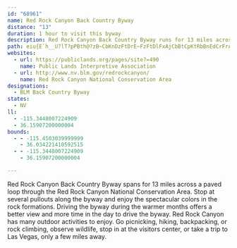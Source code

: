 ```yaml
---
id: "68961"
name: Red Rock Canyon Back Country Byway
distance: "13"
duration: 1 hour to visit this byway
description: Red Rock Canyon Back Country Byway runs for 13 miles across a paved loop through the Red Rock Canyon National Conservation Area.
path: eiu{E`h__U?lT?pPBth@?zB~CbKnDzFtDrE~FzFtDlFxAjCbBtCpKtRbBnEdCrFrAjEv@bErC`KBLzBpHxHv_@dL`k@bAtHtBrRzBtKbFhRzD~KhEzKhFhJdRlXtBnD~C`HtAlE~A`INh@lDbOn@zKx@rFvF~QRdBTTnJrXnCvGb@f@nA~AnF`CdAbAxBtDx@^fHjClCbA`EbCn@^|BnDjAvCrBfIhCpMJR?^rD`MtBrFdLdQT?vCrDtFxDPn@t@T`NxDjOnBjIDLSzR_@NObb@eDto@I~Y_AjPoBnHoAbEiAhIwB~LwGjGoEZEvByBj@KnD{ErTcWfEiD~@oAlHiGdBmBb@GDO~JuL`FeHhDiHrFyJxBkFn@{A~M}XpEkI|EwLTK`@cBrAgFdAmC@?A?xGuThCuInAuIj@yJPuAAH\wCf@{Bh@UH}@zAuE~@uHbBsInBiEbBeCPy@?eBqDkIMuBUC{@yGSuMz@sP|@eIzAeTlCkWpAuBbEaEdFaCrAu@JCh@Ih@_@jA[rAcANUtAkBZg@bB_E`AeG|AkZ`@uI|HgKdEwFxEmGxFuHfHoJhA_BhCiD
websites:
  - url: https://publiclands.org/pages/site?=490
    name: Public Lands Interpretive Association
  - url: http://www.nv.blm.gov/redrockcanyon/
    name: Red Rock Canyon National Conservation Area
designations:
  - BLM Back Country Byway
states:
  - NV
ll:
  - -115.3448007224909
  - 36.15907200000004
bounds:
  - - -115.4503039999999
    - 36.034221410592515
  - - -115.3448007224909
    - 36.15907200000004

---
```


Red Rock Canyon Back Country Byway spans for 13 miles across a paved loop through the Red Rock Canyon National Conservation Area.  Stop at several pullouts along the byway and enjoy the spectacular colors in the rock formations.  Driving the byway during the warmer months offers a better view and more time in the day to drive the byway.  Red Rock Canyon has many outdoor activities to enjoy. Go picnicking, hiking, backpacking, or rock climbing, observe wildlife, stop in at the visitors center, or take a trip to Las Vegas, only a few miles away.
